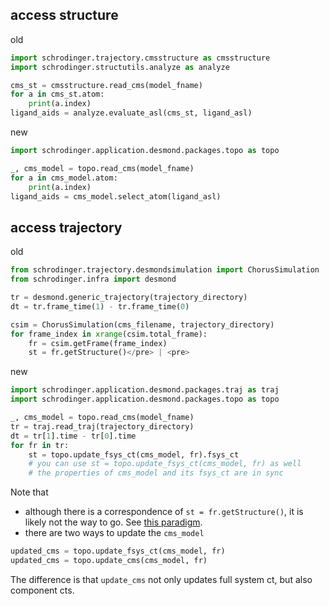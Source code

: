 ## access structure
old
```python
import schrodinger.trajectory.cmsstructure as cmsstructure
import schrodinger.structutils.analyze as analyze

cms_st = cmsstructure.read_cms(model_fname)
for a in cms_st.atom:
    print(a.index)
ligand_aids = analyze.evaluate_asl(cms_st, ligand_asl)
```
new
```python
import schrodinger.application.desmond.packages.topo as topo

_, cms_model = topo.read_cms(model_fname)
for a in cms_model.atom:
    print(a.index)
ligand_aids = cms_model.select_atom(ligand_asl)
```

## access trajectory

old
```python
from schrodinger.trajectory.desmondsimulation import ChorusSimulation
from schrodinger.infra import desmond

tr = desmond.generic_trajectory(trajectory_directory)
dt = tr.frame_time(1) - tr.frame_time(0)

csim = ChorusSimulation(cms_filename, trajectory_directory)
for frame_index in xrange(csim.total_frame):
    fr = csim.getFrame(frame_index)
    st = fr.getStructure()</pre> | <pre>
```

new
```python
import schrodinger.application.desmond.packages.traj as traj
import schrodinger.application.desmond.packages.topo as topo

_, cms_model = topo.read_cms(model_fname)
tr = traj.read_traj(trajectory_directory)
dt = tr[1].time - tr[0].time
for fr in tr:
    st = topo.update_fsys_ct(cms_model, fr).fsys_ct
    # you can use st = topo.update_fsys_ct(cms_model, fr) as well
    # the properties of cms_model and its fsys_ct are in sync

```
Note that

* although there is a correspondence of `st = fr.getStructure()`, it is likely not the way to go. See [this paradigm](/paradigms/#extract-structure-once-and-per-frame-update-coordinates-instead-of-per-frame-update-full-system-ct-and-extract-structure).
* there are two ways to update the `cms_model`
```python
updated_cms = topo.update_fsys_ct(cms_model, fr)
updated_cms = topo.update_cms(cms_model, fr)
```

The difference is that `update_cms` not only updates full system ct, but also component cts.


